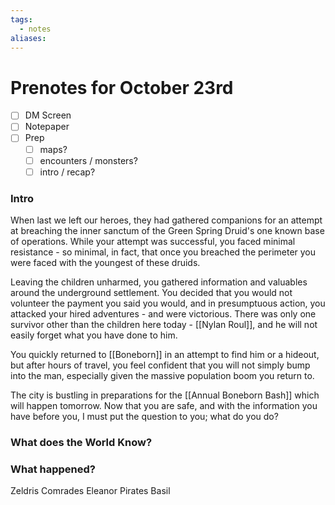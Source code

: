 ```yaml
---
tags:
  - notes
aliases:
---
```


# Prenotes for October 23rd
- [ ] DM Screen
- [ ] Notepaper
- [ ] Prep
	- [ ] maps?
	- [ ] encounters / monsters?
	- [ ] intro / recap?

### Intro

When last we left our heroes, they had gathered companions for an attempt at breaching the inner sanctum of the Green Spring Druid's one known base of operations. While your attempt was successful, you faced minimal resistance - so minimal, in fact, that once you breached the perimeter you were faced with the youngest of these druids.

Leaving the children unharmed, you gathered information and valuables around the underground settlement. You decided that you would not volunteer the payment you said you would, and in presumptuous action, you attacked your hired adventures - and were victorious. There was only one survivor other than the children here today - [[Nylan Roul]], and he will not easily forget what you have done to him. 

You quickly returned to [[Boneborn]] in an attempt to find him or a hideout, but after hours of travel, you feel confident that you will not simply bump into the man, especially given the massive population boom you return to.

The city is bustling in preparations for the [[Annual Boneborn Bash]] which will happen tomorrow. Now that you are safe, and with the information you have before you, I must put the question to you; what do you do?

### What does the World Know?


### What happened?

Zeldris
Comrades
Eleanor
Pirates
Basil


